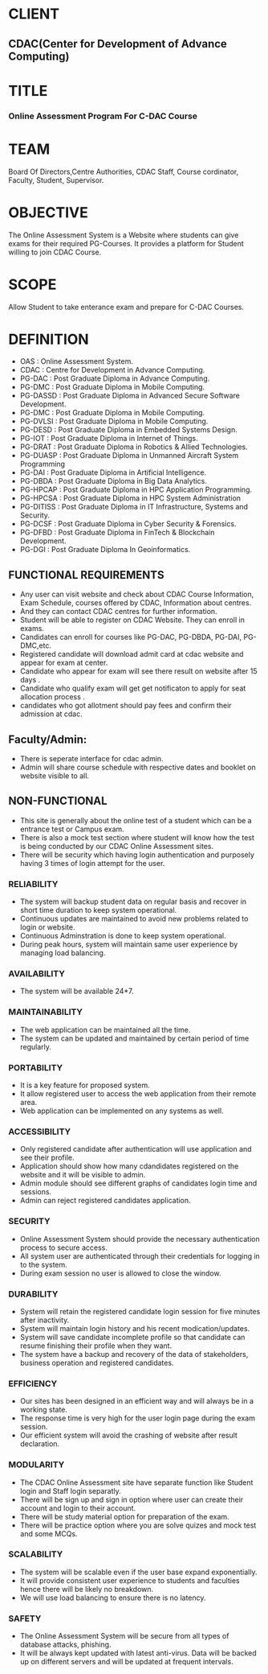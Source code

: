 # CLIENT 
## CDAC(Center for Development of Advance Computing)

# TITLE 
### Online Assessment Program For C-DAC Course

# TEAM
Board Of Directors,Centre Authorities, CDAC Staff, Course cordinator, Faculty, Student, Supervisor.

# OBJECTIVE
The Online Assessment System is a Website where students can give exams for their required PG-Courses. It provides a platform for Student willing to join CDAC Course.

# SCOPE
Allow Student to take enterance exam and prepare for C-DAC Courses.

# DEFINITION
- OAS : Online Assessment System.
- CDAC : Centre for Development in Advance Computing.
- PG-DAC : Post Graduate Diploma in Advance Computing.
- PG-DMC : Post Graduate Diploma in Mobile Computing.
- PG-DASSD : Post Graduate Diploma in Advanced Secure Software Development.
- PG-DMC : Post Graduate Diploma in Mobile Computing.
- PG-DVLSI : Post Graduate Diploma in Mobile Computing.
- PG-DESD : Post Graduate Diploma in Embedded Systems Design.
- PG-IOT : Post Graduate Diploma in Internet of Things.
- PG-DRAT : Post Graduate Diploma in Robotics & Allied Technologies.
- PG-DUASP : Post Graduate Diploma in Unmanned Aircraft System Programming
- PG-DAI : Post Graduate Diploma in Artificial Intelligence.
- PG-DBDA : Post Graduate Diploma in Big Data Analytics.
- PG-HPCAP : Post Graduate Diploma in HPC Application Programming.
- PG-HPCSA : Post Graduate Diploma in HPC System Administration
- PG-DITISS : Post Graduate Diploma in IT Infrastructure, Systems and Security.
- PG-DCSF : Post Graduate Diploma in Cyber Security & Forensics.
- PG-DFBD : Post Graduate Diploma in FinTech & Blockchain Development.
- PG-DGI : Post Graduate Diploma In Geoinformatics.

## FUNCTIONAL REQUIREMENTS
- Any user can visit website and check about CDAC Course Information, Exam Schedule, courses offered by CDAC, Information about centres.
- And they can contact CDAC centres for further information. 
- Student will be able to register on CDAC Website. They can enroll in exams.
- Candidates can enroll for courses like PG-DAC, PG-DBDA, PG-DAI, PG-DMC,etc.
- Registered candidate will download admit card at cdac website and appear for exam at center.
- Candidate who appear for exam will see there result on website after 15 days .
- Candidate who qualify  exam will get get notificaton to apply for seat allocation process .
- candidates who got allotment should pay fees and confirm their admission at cdac.

## Faculty/Admin:
- There is seperate interface for cdac admin.
- Admin will share course schedule with respective dates and booklet on website visible to all.

## NON-FUNCTIONAL
- This site is generally about the online test of a student which can be a entrance test or Campus exam.
- There is also a mock test section where student will know how the test is being conducted by our CDAC Online Assessment sites.
- There will be security which having login authentication and purposely having 3 times of login attempt for the user.

### RELIABILITY
- The system will backup student data on regular basis and recover in short time duration to keep system operational.
- Continuous updates are maintained to avoid new problems related to login or website.
- Continuous Adminstration is done to keep system operational.
- During peak hours, system will maintain same user experience by managing load balancing.

### AVAILABILITY
- The system will be available 24*7.

### MAINTAINABILITY
- The web application can be maintained all the time.
- The system can be updated and maintained by certain period of time regularly.
  
### PORTABILITY
- It is a key feature for proposed system.
- It allow registered user to access the web application from their remote area.
- Web application can be implemented on any systems as well.

### ACCESSIBILITY
- Only registered candidate after authentication will use application and see their profile. 
- Application should show how many cdandidates registered on the website and it will be visible to admin.
- Admin module should see different graphs of candidates login time and sessions.
- Admin can reject registered candidates application.

### SECURITY
- Online  Assessment System should provide the necessary authentication process to secure access.
- All system user are authenticated through their credentials for logging in to the system.
- During exam session no user is allowed to close the window.

### DURABILITY
- System will retain the registered candidate login session for five minutes after inactivity.
- System will maintain login history and his recent modication/updates.
- System will save candidate incomplete profile so that candidate can resume finishing their profile when they want.
- The system have a backup and recovery of the data of stakeholders, business operation and registered candidates.

### EFFICIENCY
- Our sites has been designed in an efficient way and will always be in a working state.
- The response time is very high for the user login page during the exam session.
- Our efficient system will avoid the crashing of website after result declaration.

### MODULARITY
- The CDAC Online Assessment site have separate function like Student login and Staff login separatly.
- There will be sign up and sign in option where user can create their account and login to their account.
- There will be study material option for preparation of the exam.
- There will be practice option where you are solve quizes and mock test and some MCQs.

### SCALABILITY
- The system will be scalable even if the user base expand exponentially. 
- It will provide consistent user experience to students and faculties hence there will be likely no breakdown.
- We will use load balancing to ensure there is no latency.

### SAFETY
- The Online Assessment System will be secure from all types of database attacks, phishing.
- It will be always kept updated with latest anti-virus. Data will be backed up on different servers and will be updated at frequent intervals.

